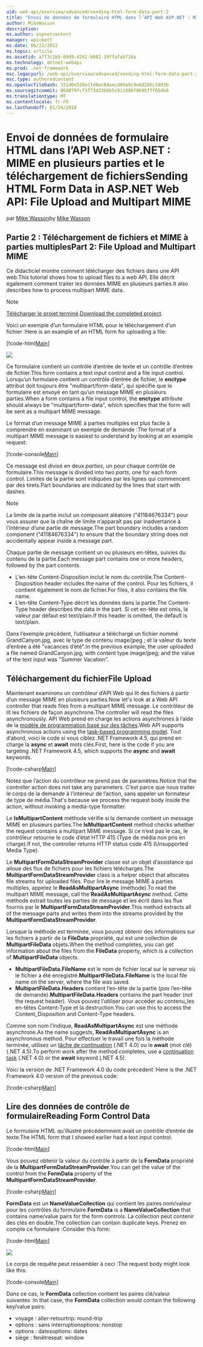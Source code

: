 ```yaml
---
uid: web-api/overview/advanced/sending-html-form-data-part-2
title: "Envoi de données de formulaire HTML dans l’API Web ASP.NET : MIME en plusieurs parties et le téléchargement de fichiers | Documents Microsoft"
author: MikeWasson
description: 
ms.author: aspnetcontent
manager: wpickett
ms.date: 06/21/2012
ms.topic: article
ms.assetid: a7f3c1b5-69d9-4261-b082-19ffafa5f16a
ms.technology: dotnet-webapi
ms.prod: .net-framework
msc.legacyurl: /web-api/overview/advanced/sending-html-form-data-part-2
msc.type: authoredcontent
ms.openlocfilehash: 331d0e520a1fd8ec84aecd09a9c9e6d286c5893b
ms.sourcegitcommit: 060879fcf3f73d2366b5c811986f8695fff65db8
ms.translationtype: MT
ms.contentlocale: fr-FR
ms.lasthandoff: 01/24/2018
---
```

<a name="sending-html-form-data-in-aspnet-web-api-file-upload-and-multipart-mime"></a><span data-ttu-id="e9762-102">Envoi de données de formulaire HTML dans l’API Web ASP.NET : MIME en plusieurs parties et le téléchargement de fichiers</span><span class="sxs-lookup"><span data-stu-id="e9762-102">Sending HTML Form Data in ASP.NET Web API: File Upload and Multipart MIME</span></span>
====================
<span data-ttu-id="e9762-103">par [Mike Wasson](https://github.com/MikeWasson)</span><span class="sxs-lookup"><span data-stu-id="e9762-103">by [Mike Wasson](https://github.com/MikeWasson)</span></span>

## <a name="part-2-file-upload-and-multipart-mime"></a><span data-ttu-id="e9762-104">Partie 2 : Téléchargement de fichiers et MIME à parties multiples</span><span class="sxs-lookup"><span data-stu-id="e9762-104">Part 2: File Upload and Multipart MIME</span></span>

<span data-ttu-id="e9762-105">Ce didacticiel montre comment télécharger des fichiers dans une API web.</span><span class="sxs-lookup"><span data-stu-id="e9762-105">This tutorial shows how to upload files to a web API.</span></span> <span data-ttu-id="e9762-106">Elle décrit également comment traiter les données MIME en plusieurs parties.</span><span class="sxs-lookup"><span data-stu-id="e9762-106">It also describes how to process multipart MIME data.</span></span>

> [!NOTE]
> <span data-ttu-id="e9762-107">[Télécharger le projet terminé](https://code.msdn.microsoft.com/ASPNET-Web-API-File-Upload-a8c0fb0d).</span><span class="sxs-lookup"><span data-stu-id="e9762-107">[Download the completed project](https://code.msdn.microsoft.com/ASPNET-Web-API-File-Upload-a8c0fb0d).</span></span>


<span data-ttu-id="e9762-108">Voici un exemple d’un formulaire HTML pour le téléchargement d’un fichier :</span><span class="sxs-lookup"><span data-stu-id="e9762-108">Here is an example of an HTML form for uploading a file:</span></span>

[!code-html[Main](sending-html-form-data-part-2/samples/sample1.html)]

![](sending-html-form-data-part-2/_static/image1.png)

<span data-ttu-id="e9762-109">Ce formulaire contient un contrôle d’entrée de texte et un contrôle d’entrée de fichier.</span><span class="sxs-lookup"><span data-stu-id="e9762-109">This form contains a text input control and a file input control.</span></span> <span data-ttu-id="e9762-110">Lorsqu’un formulaire contient un contrôle d’entrée de fichier, le **enctype** attribut doit toujours être &quot;multipart/form-data&quot;, qui spécifie que le formulaire est envoyé en tant qu’un message MIME en plusieurs parties.</span><span class="sxs-lookup"><span data-stu-id="e9762-110">When a form contains a file input control, the **enctype** attribute should always be &quot;multipart/form-data&quot;, which specifies that the form will be sent as a multipart MIME message.</span></span>

<span data-ttu-id="e9762-111">Le format d’un message MIME à parties multiples est plus facile à comprendre en examinant un exemple de demande :</span><span class="sxs-lookup"><span data-stu-id="e9762-111">The format of a multipart MIME message is easiest to understand by looking at an example request:</span></span>

[!code-console[Main](sending-html-form-data-part-2/samples/sample2.cmd)]

<span data-ttu-id="e9762-112">Ce message est divisé en deux *parties*, un pour chaque contrôle de formulaire.</span><span class="sxs-lookup"><span data-stu-id="e9762-112">This message is divided into two *parts*, one for each form control.</span></span> <span data-ttu-id="e9762-113">Limites de la partie sont indiquées par les lignes qui commencent par des tirets.</span><span class="sxs-lookup"><span data-stu-id="e9762-113">Part boundaries are indicated by the lines that start with dashes.</span></span>

> [!NOTE]
> <span data-ttu-id="e9762-114">La limite de la partie inclut un composant aléatoire (&quot;41184676334&quot;) pour vous assurer que la chaîne de limite n’apparaît pas par inadvertance à l’intérieur d’une partie de message.</span><span class="sxs-lookup"><span data-stu-id="e9762-114">The part boundary includes a random component (&quot;41184676334&quot;) to ensure that the boundary string does not accidentally appear inside a message part.</span></span>


<span data-ttu-id="e9762-115">Chaque partie de message contient un ou plusieurs en-têtes, suivies du contenu de la partie.</span><span class="sxs-lookup"><span data-stu-id="e9762-115">Each message part contains one or more headers, followed by the part contents.</span></span>

- <span data-ttu-id="e9762-116">L’en-tête Content-Disposition inclut le nom du contrôle.</span><span class="sxs-lookup"><span data-stu-id="e9762-116">The Content-Disposition header includes the name of the control.</span></span> <span data-ttu-id="e9762-117">Pour les fichiers, il contient également le nom de fichier.</span><span class="sxs-lookup"><span data-stu-id="e9762-117">For files, it also contains the file name.</span></span>
- <span data-ttu-id="e9762-118">L’en-tête Content-Type décrit les données dans la partie.</span><span class="sxs-lookup"><span data-stu-id="e9762-118">The Content-Type header describes the data in the part.</span></span> <span data-ttu-id="e9762-119">Si cet en-tête est omis, la valeur par défaut est text/plain.</span><span class="sxs-lookup"><span data-stu-id="e9762-119">If this header is omitted, the default is text/plain.</span></span>

<span data-ttu-id="e9762-120">Dans l’exemple précédent, l’utilisateur a téléchargé un fichier nommé GrandCanyon.jpg, avec le type de contenu image/jpeg ; et la valeur du texte d’entrée a été &quot;vacances d’été&quot;.</span><span class="sxs-lookup"><span data-stu-id="e9762-120">In the previous example, the user uploaded a file named GrandCanyon.jpg, with content type image/jpeg; and the value of the text input was &quot;Summer Vacation&quot;.</span></span>

## <a name="file-upload"></a><span data-ttu-id="e9762-121">Téléchargement du fichier</span><span class="sxs-lookup"><span data-stu-id="e9762-121">File Upload</span></span>

<span data-ttu-id="e9762-122">Maintenant examinons un contrôleur d’API Web qui lit des fichiers à partir d’un message MIME en plusieurs parties.</span><span class="sxs-lookup"><span data-stu-id="e9762-122">Now let's look at a Web API controller that reads files from a multipart MIME message.</span></span> <span data-ttu-id="e9762-123">Le contrôleur de lit les fichiers de façon asynchrone.</span><span class="sxs-lookup"><span data-stu-id="e9762-123">The controller will read the files asynchronously.</span></span> <span data-ttu-id="e9762-124">API Web prend en charge les actions asynchrones à l’aide de la [modèle de programmation basé sur des tâches](https://msdn.microsoft.com/library/dd460693.aspx).</span><span class="sxs-lookup"><span data-stu-id="e9762-124">Web API supports asynchronous actions using the [task-based programming model](https://msdn.microsoft.com/library/dd460693.aspx).</span></span> <span data-ttu-id="e9762-125">Tout d’abord, voici le code si vous ciblez .NET Framework 4.5, qui prend en charge la **async** et **await** mots clés.</span><span class="sxs-lookup"><span data-stu-id="e9762-125">First, here is the code if you are targeting .NET Framework 4.5, which supports the **async** and **await** keywords.</span></span>

[!code-csharp[Main](sending-html-form-data-part-2/samples/sample3.cs)]

<span data-ttu-id="e9762-126">Notez que l’action du contrôleur ne prend pas de paramètres.</span><span class="sxs-lookup"><span data-stu-id="e9762-126">Notice that the controller action does not take any parameters.</span></span> <span data-ttu-id="e9762-127">C’est parce que nous traiter le corps de la demande à l’intérieur de l’action, sans appeler un formateur de type de média.</span><span class="sxs-lookup"><span data-stu-id="e9762-127">That's because we process the request body inside the action, without invoking a media-type formatter.</span></span>

<span data-ttu-id="e9762-128">Le **IsMultipartContent** méthode vérifie si la demande contient un message MIME en plusieurs parties.</span><span class="sxs-lookup"><span data-stu-id="e9762-128">The **IsMultipartContent** method checks whether the request contains a multipart MIME message.</span></span> <span data-ttu-id="e9762-129">Si ce n’est pas le cas, le contrôleur retourne le code d’état HTTP 415 (Type de média non pris en charge).</span><span class="sxs-lookup"><span data-stu-id="e9762-129">If not, the controller returns HTTP status code 415 (Unsupported Media Type).</span></span>

<span data-ttu-id="e9762-130">Le **MultipartFormDataStreamProvider** classe est un objet d’assistance qui alloue des flux de fichiers pour les fichiers téléchargés.</span><span class="sxs-lookup"><span data-stu-id="e9762-130">The **MultipartFormDataStreamProvider** class is a helper object that allocates file streams for uploaded files.</span></span> <span data-ttu-id="e9762-131">Pour lire le message MIME à parties multiples, appelez le **ReadAsMultipartAsync** (méthode).</span><span class="sxs-lookup"><span data-stu-id="e9762-131">To read the multipart MIME message, call the **ReadAsMultipartAsync** method.</span></span> <span data-ttu-id="e9762-132">Cette méthode extrait toutes les parties de message et les écrit dans les flux fournis par le **MultipartFormDataStreamProvider**.</span><span class="sxs-lookup"><span data-stu-id="e9762-132">This method extracts all of the message parts and writes them into the streams provided by the **MultipartFormDataStreamProvider**.</span></span>

<span data-ttu-id="e9762-133">Lorsque la méthode est terminée, vous pouvez obtenir des informations sur les fichiers à partir de la **FileData** propriété, qui est une collection de **MultipartFileData** objets.</span><span class="sxs-lookup"><span data-stu-id="e9762-133">When the method completes, you can get information about the files from the **FileData** property, which is a collection of **MultipartFileData** objects.</span></span>

- <span data-ttu-id="e9762-134">**MultipartFileData.FileName** est le nom de fichier local sur le serveur où le fichier a été enregistré.</span><span class="sxs-lookup"><span data-stu-id="e9762-134">**MultipartFileData.FileName** is the local file name on the server, where the file was saved.</span></span>
- <span data-ttu-id="e9762-135">**MultipartFileData.Headers** contient l’en-tête de la partie (*pas* l’en-tête de demande).</span><span class="sxs-lookup"><span data-stu-id="e9762-135">**MultipartFileData.Headers** contains the part header (*not* the request header).</span></span> <span data-ttu-id="e9762-136">Vous pouvez l’utiliser pour accéder au contenu\_les en-têtes Content-Type et la destruction.</span><span class="sxs-lookup"><span data-stu-id="e9762-136">You can use this to access the Content\_Disposition and Content-Type headers.</span></span>

<span data-ttu-id="e9762-137">Comme son nom l’indique, **ReadAsMultipartAsync** est une méthode asynchrone.</span><span class="sxs-lookup"><span data-stu-id="e9762-137">As the name suggests, **ReadAsMultipartAsync** is an asynchronous method.</span></span> <span data-ttu-id="e9762-138">Pour effectuer le travail une fois la méthode terminée, utilisez un [tâche de continuation](https://msdn.microsoft.com/library/ee372288.aspx) (.NET 4.0) ou le **await** (mot clé) (.NET 4.5).</span><span class="sxs-lookup"><span data-stu-id="e9762-138">To perform work after the method completes, use a [continuation task](https://msdn.microsoft.com/library/ee372288.aspx) (.NET 4.0) or the **await** keyword (.NET 4.5).</span></span>

<span data-ttu-id="e9762-139">Voici la version de .NET Framework 4.0 du code précédent :</span><span class="sxs-lookup"><span data-stu-id="e9762-139">Here is the .NET Framework 4.0 version of the previous code:</span></span>

[!code-csharp[Main](sending-html-form-data-part-2/samples/sample4.cs)]

## <a name="reading-form-control-data"></a><span data-ttu-id="e9762-140">Lire des données de contrôle de formulaire</span><span class="sxs-lookup"><span data-stu-id="e9762-140">Reading Form Control Data</span></span>

<span data-ttu-id="e9762-141">Le formulaire HTML qu’illustré précédemment avait un contrôle d’entrée de texte.</span><span class="sxs-lookup"><span data-stu-id="e9762-141">The HTML form that I showed earlier had a text input control.</span></span>

[!code-html[Main](sending-html-form-data-part-2/samples/sample5.html)]

<span data-ttu-id="e9762-142">Vous pouvez obtenir la valeur du contrôle à partir de la **FormData** propriété de la **MultipartFormDataStreamProvider**.</span><span class="sxs-lookup"><span data-stu-id="e9762-142">You can get the value of the control from the **FormData** property of the **MultipartFormDataStreamProvider**.</span></span>

[!code-csharp[Main](sending-html-form-data-part-2/samples/sample6.cs?highlight=15)]

<span data-ttu-id="e9762-143">**FormData** est un **NameValueCollection** qui contient les paires nom/valeur pour les contrôles du formulaire.</span><span class="sxs-lookup"><span data-stu-id="e9762-143">**FormData** is a **NameValueCollection** that contains name/value pairs for the form controls.</span></span> <span data-ttu-id="e9762-144">La collection peut contenir des clés en double.</span><span class="sxs-lookup"><span data-stu-id="e9762-144">The collection can contain duplicate keys.</span></span> <span data-ttu-id="e9762-145">Prenez en compte ce formulaire :</span><span class="sxs-lookup"><span data-stu-id="e9762-145">Consider this form:</span></span>

[!code-html[Main](sending-html-form-data-part-2/samples/sample7.html)]

![](sending-html-form-data-part-2/_static/image2.png)

<span data-ttu-id="e9762-146">Le corps de requête peut ressembler à ceci :</span><span class="sxs-lookup"><span data-stu-id="e9762-146">The request body might look like this:</span></span>

[!code-console[Main](sending-html-form-data-part-2/samples/sample8.cmd)]

<span data-ttu-id="e9762-147">Dans ce cas, le **FormData** collection contient les paires clé/valeur suivantes :</span><span class="sxs-lookup"><span data-stu-id="e9762-147">In that case, the **FormData** collection would contain the following key/value pairs:</span></span>

- <span data-ttu-id="e9762-148">voyage : aller-retour</span><span class="sxs-lookup"><span data-stu-id="e9762-148">trip: round-trip</span></span>
- <span data-ttu-id="e9762-149">options : sans interruption</span><span class="sxs-lookup"><span data-stu-id="e9762-149">options: nonstop</span></span>
- <span data-ttu-id="e9762-150">options : dates</span><span class="sxs-lookup"><span data-stu-id="e9762-150">options: dates</span></span>
- <span data-ttu-id="e9762-151">siège : fenêtre</span><span class="sxs-lookup"><span data-stu-id="e9762-151">seat: window</span></span>
